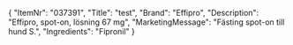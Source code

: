 {
  "ItemNr": "037391",
  "Title": "test",
  "Brand": "Effipro",
  "Description": "Effipro, spot-on, lösning 67 mg",
  "MarketingMessage": "Fästing spot-on till hund S.",
  "Ingredients": "Fipronil"
}